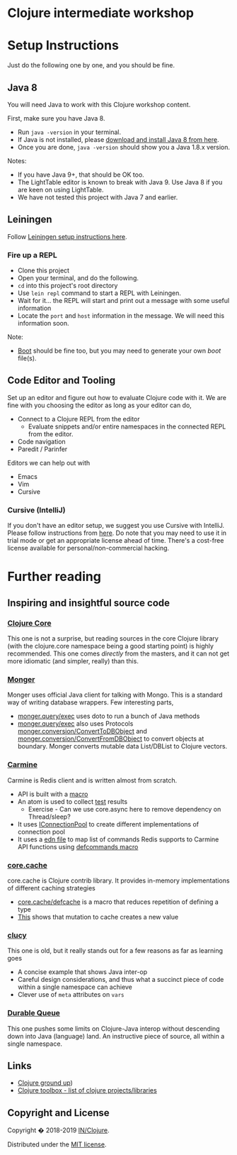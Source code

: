 # Clojure intermediate workshop

# Setup Instructions

Just do the following one by one, and you should be fine.

## Java 8

You will need Java to work with this Clojure workshop content.

First, make sure you have Java 8.

  - Run `java -version` in your terminal.
  - If Java is not installed, please [download and install Java 8 from here](http://www.oracle.com/technetwork/java/javase/downloads/jdk8-downloads-2133151.html).
  - Once you are done, `java -version` should show you a Java 1.8.x version.

Notes:

  - If you have Java 9+, that should be OK too.
  - The LightTable editor is known to break with Java 9. Use Java 8 if you are keen on using LightTable.
  - We have not tested this project with Java 7 and earlier.


## Leiningen

Follow [Leiningen setup instructions here](https://leiningen.org/).

### Fire up a REPL

  - Clone this project
  - Open your terminal, and do the following.
  - `cd` into this project's root directory
  - Use `lein repl` command to start a REPL with Leiningen.
  - Wait for it... the REPL will start and print out a message with some
    useful information
  - Locate the `port` and `host` information in the message. We will need this information soon.

Note:

  - [Boot](http://boot-clj.com/) should be fine too, but you may need to generate your own _boot_ file(s).


## Code Editor and Tooling

Set up an editor and figure out how to evaluate Clojure code with it.
We are fine with you choosing the editor as long as your editor can do,

  - Connect to a Clojure REPL from the editor
    - Evaluate snippets and/or entire namespaces in the connected REPL from the editor.
  - Code navigation
  - Paredit / Parinfer

Editors we can help out with
  - Emacs
  - Vim
  - Cursive


### Cursive (IntelliJ)

If you don't have an editor setup, we suggest you use Cursive with IntelliJ. Please follow instructions from [here](https://cursive-ide.com/userguide/).
Do note that you may need to use it in trial mode or get an appropriate license ahead of time. There's a cost-free license available for personal/non-commercial hacking.


# Further reading

## Inspiring and insightful source code

### [Clojure Core](https://github.com/clojure/clojure/tree/master/src/clj/clojure)
This one is not a surprise, but reading sources in the core Clojure library (with the clojure.core namespace being a good starting point) is highly recommended. This one comes _directly_ from the masters, and it can not get more idiomatic (and simpler, really) than this.

### [Monger](https://github.com/michaelklishin/monger)

Monger uses official Java client for talking with Mongo. This is a standard way of writing database wrappers.
Few interesting parts,
  - [monger.query/exec](https://github.com/michaelklishin/monger/blob/master/src/clojure/monger/query.clj#L87) uses doto to run a bunch of Java methods
  -  [monger.query/exec](https://github.com/michaelklishin/monger/blob/master/src/clojure/monger/query.clj#L87) also uses Protocols [monger.conversion/ConvertToDBObject](https://github.com/michaelklishin/monger/blob/6bf528ed5b8a21153e3df1aa0cd1d88e08f31e3a/src/clojure/monger/conversion.clj#L52) and [monger.conversion/ConvertFromDBObject](https://github.com/michaelklishin/monger/blob/6bf528ed5b8a21153e3df1aa0cd1d88e08f31e3a/src/clojure/monger/conversion.clj#L108) to convert objects at boundary. Monger converts mutable data List/DBList to Clojure vectors.

### [Carmine](https://github.com/ptaoussanis/carmine)
Carmine is Redis client and is written almost from scratch.
  - API is built with a [macro](https://github.com/ptaoussanis/carmine/blob/master/src/taoensso/carmine.clj#L21)
  - An atom is used to collect [test](https://github.com/ptaoussanis/carmine/blob/d00b61afb25426c8ec44f24bf544ae85dc93a4af/test/taoensso/carmine/tests/main.clj#L249) results
    - Exercise - Can we use core.async here to remove dependency on Thread/sleep?
  - It uses [IConnectionPool](https://github.com/ptaoussanis/carmine/blob/d00b61afb25426c8ec44f24bf544ae85dc93a4af/src/taoensso/carmine/connections.clj#L42) to create different implementations of connection pool
  - It uses a [edn file](https://github.com/ptaoussanis/carmine/blob/7d0e6f054a42473af4c513869491b752567f3cec/src/commands.edn) to map list of commands Redis supports to Carmine API functions using [defcommands macro](https://github.com/ptaoussanis/carmine/blob/d00b61afb25426c8ec44f24bf544ae85dc93a4af/src/taoensso/carmine/commands.clj#L275)

### [core.cache](https://github.com/clojure/core.cache)
core.cache is Clojure contrib library. It provides in-memory implementations of different caching strategies
  - [core.cache/defcache](https://github.com/clojure/core.cache/blob/master/src/main/clojure/clojure/core/cache.clj#L67) is a macro that reduces repetition of defining a type
  - [This](https://github.com/clojure/core.cache/blob/master/src/main/clojure/clojure/core/cache.clj#L224) shows that mutation to cache creates a new value

### [clucy](https://github.com/weavejester/clucy/blob/master/src/clucy/core.clj)
This one is old, but it really stands out for a few reasons as far as learning goes
  - A concise example that shows Java inter-op
  - Careful design considerations, and thus what a succinct piece of code within a single namespace can achieve
  - Clever use of `meta` attributes on `vars`

### [Durable Queue](https://github.com/Factual/durable-queue)
This one pushes some limits on Clojure-Java interop without descending down into Java (language) land. An instructive piece of source, all within a single namespace.

## Links
  - [Clojure ground up](https://aphyr.com/tags/Clojure-from-the-ground-up))
  - [Clojure toolbox - list of clojure projects/libraries](https://www.clojure-toolbox.com)

## Copyright and License

Copyright � 2018-2019 [IN/Clojure](https://inclojure.org/).

Distributed under the [MIT license](https://github.com/inclojure-org/clojure-by-example/blob/master/LICENSE).

